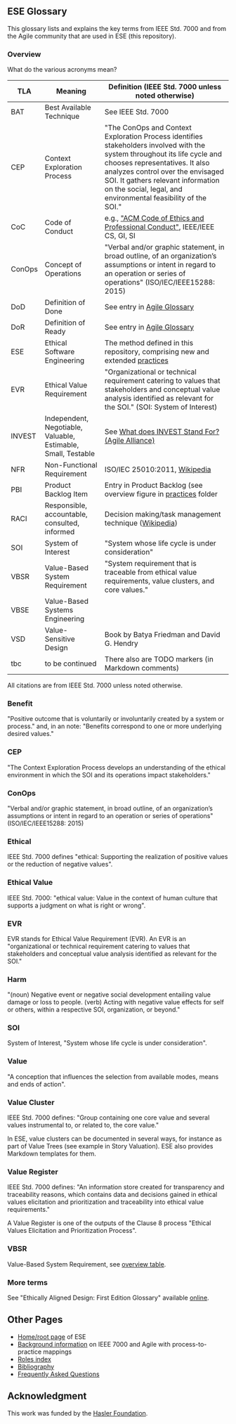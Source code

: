 ## ESE Glossary

This glossary lists and explains the key terms from IEEE Std. 7000 and from the Agile community that are used in ESE (this repository).

### Overview 

What do the various acronyms mean? 

|TLA | Meaning | Definition (IEEE Std. 7000 unless noted otherwise) | 
|-|-----------------------------------------------------------------|-|
|BAT|Best Available Technique|See IEEE Std. 7000|
|CEP| Context Exploration Process | "The ConOps and Context Exploration Process identifies stakeholders involved with the system throughout its life cycle and chooses representatives. It also analyzes control over the envisaged SOI. It gathers relevant information on the social, legal, and environmental feasibility of the SOI." |
|CoC|Code of Conduct |e.g., ["ACM Code of Ethics and Professional Conduct"](https://www.acm.org/code-of-ethics), IEEE/IEEE CS, GI, SI |
|ConOps| Concept of Operations | "Verbal and/or graphic statement, in broad outline, of an organization’s assumptions or intent in regard to an operation or series of operations" (ISO/IEC/IEEE15288: 2015)|
|DoD| Definition of Done | See entry in [Agile Glossary](https://www.agilealliance.org/glossary/definition-of-done/)|
|DoR| Definition of Ready | See entry in [Agile Glossary](https://www.agilealliance.org/glossary/definition-of-ready/)|
|ESE| Ethical Software Engineering | The method defined in this repository, comprising new and extended [practices](/practices/) |
|EVR| Ethical Value Requirement | "Organizational or technical requirement catering to values that stakeholders and conceptual value analysis identified as relevant for the SOI." (SOI: System of Interest) |
|INVEST| Independent, Negotiable, Valuable, Estimable, Small, Testable | See [What does INVEST Stand For? (Agile Alliance)](https://www.agilealliance.org/glossary/invest/) |
|NFR|Non-Functional Requirement| ISO/IEC 25010:2011, [Wikipedia](https://en.wikipedia.org/wiki/Non-functional_requirement)|
|PBI| Product Backlog Item | Entry in Product Backlog (see overview figure in [practices](/practices/) folder |
| RACI | Responsible, accountable, consulted, informed | Decision making/task management technique ([Wikipedia](https://en.wikipedia.org/wiki/Responsibility_assignment_matrix)) | 
|SOI | System of Interest | "System whose life cycle is under consideration" |
|VBSR| Value-Based System Requirement | "System requirement that is traceable from ethical value requirements, value clusters, and core values."|
|VBSE| Value-Based Systems Engineering ||
|VSD| Value-Sensitive Design |Book by Batya Friedman and David G. Hendry|
|tbc| to be continued | There also are TODO markers (in Markdown comments) |

All citations are from IEEE Std. 7000 unless noted otherwise.

### Benefit

"Positive outcome that is voluntarily or involuntarily created by a system or process." and, in an note: "Benefits correspond to one or more underlying desired values."

### CEP 

"The Context Exploration Process develops an understanding of the ethical environment in which the SOI and its operations impact stakeholders."

### ConOps 

"Verbal and/or graphic statement, in broad outline, of an organization’s assumptions or intent in regard to an operation or series of operations" (ISO/IEC/IEEE15288: 2015)

### Ethical 

IEEE Std. 7000 defines "ethical: Supporting the realization of positive values or the reduction of negative values".

### Ethical Value

IEEE Std. 7000: "ethical value: Value in the context of human culture that supports a judgment on what is right or wrong".

### EVR 

EVR stands for Ethical Value Requirement (EVR). An EVR is an "organizational or technical requirement catering to values that stakeholders and conceptual value analysis identified as relevant for the SOI."

### Harm

"(noun) Negative event or negative social development entailing value damage or loss to people. (verb) Acting with negative value effects for self or others, within a respective SOI, organization, or beyond." <!-- "NOTE — Harms correspond to one or more underlying values." -->

### SOI 

System of Interest, "System whose life cycle is under consideration".

### Value 

"A conception that influences the selection from available modes, means and ends of action".

### Value Cluster 

IEEE Std. 7000 defines: "Group containing one core value and several values instrumental to, or related to, the core value."

In ESE, value clusters can be documented in several ways, for instance as part of Value Trees (see example in Story Valuation). ESE also provides Markdown templates for them.

### Value Register

IEEE Std. 7000 defines: "An information store created for transparency and traceability reasons, which contains data and decisions gained in ethical values elicitation and prioritization and traceability into ethical value requirements." 

A Value Register is one of the outputs of the Clause 8 process "Ethical Values Elicitation and Prioritization Process".

### VBSR 

Value-Based System Requirement, see [overview table](/ESE-Glossary.md#overview).

### More terms

See "Ethically Aligned Design: First Edition Glossary" available [online](https://standards.ieee.org/wp-content/uploads/import/documents/other/ead1e_glossary.pdf).


## Other Pages

* [Home/root page](/README.md) of ESE
* [Background information](/ESE-BackgroundInformation.md) on IEEE 7000 and Agile with process-to-practice mappings
* [Roles index](/roles)
* [Bibliography](/ESE-Literature.md)
* [Frequently Asked Questions](/ESE-FAQ.md)


## Acknowledgment

This work was funded by the [Hasler Foundation](https://haslerstiftung.ch/en/welcome-to-the-hasler-foundation/).
